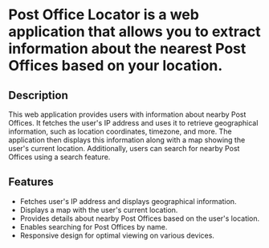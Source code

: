 # Post Office Locator is a web application that allows you to extract information about the nearest Post Offices based on your location.

## Description
This web application provides users with information about nearby Post Offices. It fetches the user's IP address and uses it to retrieve geographical information, such as location coordinates, timezone, and more. The application then displays this information along with a map showing the user's current location. Additionally, users can search for nearby Post Offices using a search feature.

## Features

- Fetches user's IP address and displays geographical information.
- Displays a map with the user's current location.
- Provides details about nearby Post Offices based on the user's location.
- Enables searching for Post Offices by name.
- Responsive design for optimal viewing on various devices.
